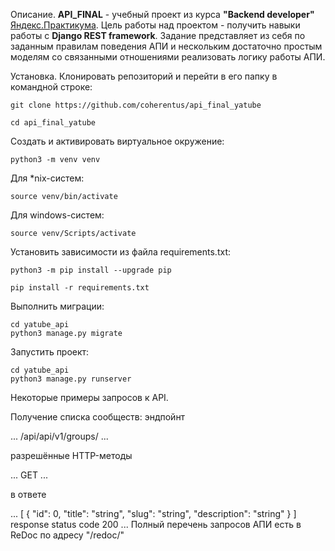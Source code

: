 Описание.
**API_FINAL** - учебный проект из курса **"Backend developer"** [Яндекс.Практикума](https://praktikum.yandex.ru/backend-developer/).
Цель работы над проектом - получить навыки работы с **Django REST framework**.
Задание представляет из себя  по заданным правилам поведения АПИ и нескольким достаточно простым моделям со связанными отношениями реализовать логику работы АПИ.

Установка.
Клонировать репозиторий и перейти в его папку в командной строке:

```
git clone https://github.com/coherentus/api_final_yatube
```

```
cd api_final_yatube
```

Cоздать и активировать виртуальное окружение:

```
python3 -m venv venv
```

Для *nix-систем:

```
source venv/bin/activate
```

Для windows-систем:

```
source venv/Scripts/activate
```

Установить зависимости из файла requirements.txt:

```
python3 -m pip install --upgrade pip
```

```
pip install -r requirements.txt
```

Выполнить миграции:

```
cd yatube_api
python3 manage.py migrate
```

Запустить проект:

```
cd yatube_api
python3 manage.py runserver
```


Некоторые примеры запросов к API.

Получение списка сообществ:
эндпойнт 

...
/api/api/v1/groups/
...

разрешённые HTTP-методы 

...
GET
...

в ответе

...
[
  {
    "id": 0,
    "title": "string",
    "slug": "string",
    "description": "string"
  }
]
response status code 200
...
Полный перечень запросов АПИ есть в ReDoc по адресу "/redoc/"